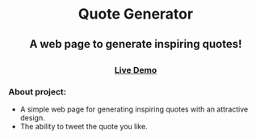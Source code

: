  <h1 align='center'> Quote Generator </h1>

 <h2 align='center'> A web page to generate inspiring quotes! <h2>
 
 <h3 align='center'><a href='https://quote-generator-mustafamsaad.vercel.app/'> Live Demo </h3></a>
 
 ### About project: 
* A simple web page for generating inspiring quotes with an attractive design.
* The ability to tweet the quote you like.
